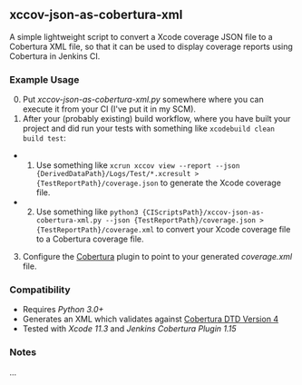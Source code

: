 ## xccov-json-as-cobertura-xml

A simple lightweight script to convert a Xcode coverage JSON file to a Cobertura XML file, so that it can be used to display coverage reports using Cobertura in Jenkins CI.

### Example Usage

0. Put _xccov-json-as-cobertura-xml.py_ somewhere where you can execute it from your CI (I've put it in my SCM).
1. After your (probably existing) build workflow, where you have built your project and did run your tests with something like `xcodebuild clean build test`:
* 1. Use something like `xcrun xccov view --report --json {DerivedDataPath}/Logs/Test/*.xcresult > {TestReportPath}/coverage.json` to generate the Xcode coverage file.
* 2. Use something like `python3 {CIScriptsPath}/xccov-json-as-cobertura-xml.py --json {TestReportPath}/coverage.json > {TestReportPath}/coverage.xml` to convert your Xcode coverage file to a Cobertura coverage file.
3. Configure the [Cobertura](https://wiki.jenkins.io/display/JENKINS/Cobertura+Plugin) plugin to point to your generated _coverage.xml_ file.

### Compatibility

- Requires *Python 3.0+*
- Generates an XML which validates against [Cobertura DTD Version 4](http://cobertura.sourceforge.net/xml/coverage-04.dtd)
- Tested with *Xcode 11.3* and *Jenkins Cobertura Plugin 1.15* 

### Notes

...
